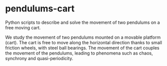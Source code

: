 # pendulums-cart
Python scripts to describe and solve the movement of two pendulums on a free moving cart.

We study the movement of two pendulums mounted on a movable platform (cart). The cart is free to move along the horizontal direction thanks to small friction wheels, with steel ball bearings. The movement of the cart couples the movement of the pendulums, leading to phenomena such as chaos, synchrony and quasi-periodicity.
